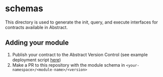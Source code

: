 # schemas
This directory is used to generate the init, query, and execute interfaces for contracts available in Abstract.

## Adding your module
1. Publish your contract to the Abstract Version Control (see example deployment script [here](https://github.com/Abstract-OS/app-template/blob/mainline/scripts/src/bin/deploy_app.rs))
2. Make a PR to this repository with the module schema in `<your-namespace>/<module-name>/<version>`
